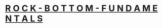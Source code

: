# [R O C K - B O T T O M - F U N D A M E N T A L S](https://github.com/Sreya-Ravi/rockBottomFundamentals/tree/trunc)
